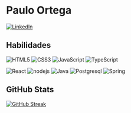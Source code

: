 # Paulo Ortega

[![LinkedIn](https://img.shields.io/badge/LinkedIn-000?style=for-the-badge&logo=linkedin&logoColor=0E76A8)](https://www.linkedin.com/in/paulo-ortega-483a5920a/)

## Habilidades

![HTML5](https://img.shields.io/badge/HTML5-000?style=for-the-badge&logo=html5)
![CSS3](https://img.shields.io/badge/CSS3-000?style=for-the-badge&logo=css3&logoColor=264CE4)
![JavaScript](https://img.shields.io/badge/JavaScript-000?style=for-the-badge&logo=javascript)
![TypeScript](https://img.shields.io/badge/TypeScript-000?style=for-the-badge&logo=typescript)

![React](https://img.shields.io/badge/React-000?style=for-the-badge&logo=react)
![nodejs](https://img.shields.io/badge/nodejs-000?style=for-the-badge&logo=nodejs)
![Java](https://img.shields.io/badge/Java-000?style=for-the-badge&logo=java)
![Postgresql](https://img.shields.io/badge/PostgreSQL-000?style=for-the-badge&logo=postgresql)
![Spring](https://img.shields.io/badge/Spring-000?style=for-the-badge&logo=spring)

## GitHub Stats
[![GitHub Streak](https://streak-stats.demolab.com?user=paulo011&theme=dark&mode=weekly)](https://git.io/streak-stats)